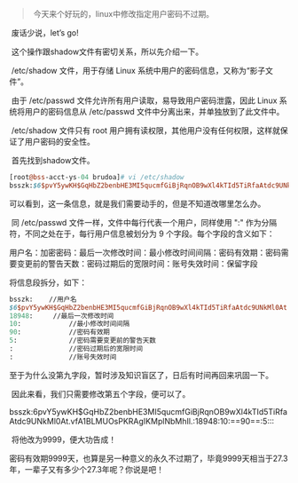 > ​	今天来个好玩的，linux中修改指定用户密码不过期。

​	废话少说，let’s go!

​	这个操作跟shadow文件有密切关系，所以先介绍一下。

​	/etc/shadow 文件，用于存储 Linux 系统中用户的密码信息，又称为“影子文件”。

​	由于 /etc/passwd 文件允许所有用户读取，易导致用户密码泄露，因此 Linux 系统将用户的密码信息从 /etc/passwd 文件中分离出来，并单独放到了此文件中。

​	/etc/shadow 文件只有 root 用户拥有读权限，其他用户没有任何权限，这样就保证了用户密码的安全性。

​	首先找到shadow文件。

~~~perl
[root@bss-acct-ys-04 brudoa]# vi /etc/shadow
bsszk:$6$pvY5ywKH$GqHbZ2benbHE3MI5qucmfGiBjRqnOB9wXl4kTId5TiRfaAtdc9UNkMl0At.vfA1BLMUOsPKRAgIKMplNbMhIl.:18948:10:90:5:::
~~~

​	可以看到，这一条信息，就是我们需要动手的，但是不知道改哪里怎么办。

​	同 /etc/passwd 文件一样，文件中每行代表一个用户，同样使用 ":" 作为分隔符，不同之处在于，每行用户信息被划分为 9 个字段。每个字段的含义如下：

​	用户名：加密密码：最后一次修改时间：最小修改时间间隔：密码有效期：密码需要变更前的警告天数：密码过期后的宽限时间：账号失效时间：保留字段

将信息段拆分，如下：

~~~perl
bsszk:    //用户名
$6$pvY5ywKH$GqHbZ2benbHE3MI5qucmfGiBjRqnOB9wXl4kTId5TiRfaAtdc9UNkMl0At.vfA1BLMUOsPKRAgIKMplNbMhIl.:      //加密密码
18948:     //最后一次修改时间
10:            //最小修改时间间隔
90:            //密码有效期
5:             //密码需要变更前的警告天数
:              //密码过期后的宽限时间
:              //账号失效时间
~~~

​	至于为什么没第九字段，暂时涉及知识盲区了，日后有时间再回来巩固一下。

​	因此来看，我们只需要修改第五个字段，便可以了。

bsszk:6pvY5ywKH$GqHbZ2benbHE3MI5qucmfGiBjRqnOB9wXl4kTId5TiRfaAtdc9UNkMl0At.vfA1BLMUOsPKRAgIKMplNbMhIl.:18948:10:==90==:5:::

​	将他改为9999，便大功告成！

​	密码有效期9999天，也算是另一种意义的永久不过期了，毕竟9999天相当于27.3年，一辈子又有多少个27.3年呢？你说是吧！